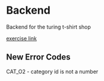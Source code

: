 # Backend

Backend for the turing t-shirt shop

[exercise link](https://turing.ly/dashboard/challenge)

## New Error Codes

CAT_O2 - category id is not a number